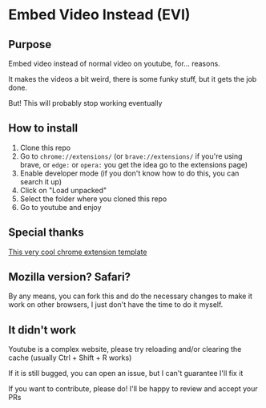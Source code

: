 # Embed Video Instead (EVI)

## Purpose

Embed video instead of normal video on youtube, for... reasons.

It makes the videos a bit weird, there is some funky stuff, but it gets the job done.

But! This will probably stop working eventually

## How to install

1. Clone this repo
2. Go to `chrome://extensions/` (or `brave://extensions/` if you're using brave, or `edge:` or `opera:` you get the idea go to the extensions page)
3. Enable developer mode (if you don't know how to do this, you can search it up)
4. Click on "Load unpacked"
5. Select the folder where you cloned this repo
6. Go to youtube and enjoy

## Special thanks

[This very cool chrome extension template](https://github.com/llagerlof/fresh-chrome-extension)

## Mozilla version? Safari?

By any means, you can fork this and do the necessary changes to make it work on other browsers, I just don't have the time to do it myself.

## It didn't work

Youtube is a complex website, please try reloading and/or clearing the cache (usually Ctrl + Shift + R works)

If it is still bugged, you can open an issue, but I can't guarantee I'll fix it

If you want to contribute, please do! I'll be happy to review and accept your PRs
